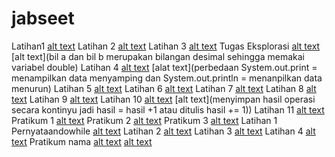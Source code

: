 # jabseet
Latihan1
[alt text](https://github.com/cahyatri/jabseet/blob/master/Project/HelloTelkom.png)
Latihan 2
[alt text](https://github.com/cahyatri/jabseet/blob/master/Project/Variabel.png)
Latihan 3
[alt text](https://github.com/cahyatri/jabseet/blob/master/Project/Aritmatika.png)
Tugas Eksplorasi
[alt text](https://github.com/cahyatri/jabseet/commit/e66ed9dfb041e525c14c2037a9e6333854357af6#commitcomment-30223699)
[alt text](bil a dan bil b merupakan bilangan desimal sehingga memakai variabel double)
Latihan 4
[alt text](https://github.com/cahyatri/jabseet/blob/master/Project/LuasBalok.png)
[alat text](perbedaan System.out.print = menampilkan data menyamping dan System.out.println = menanpilkan data menurun)
Latihan 5
[alt text](https://github.com/cahyatri/jabseet/blob/master/Project/Inputan.png)
Latihan 6
[alt text](https://github.com/cahyatri/jabseet/blob/master/Project/Kondisi.png)
Latihan 7
[alt text](https://github.com/cahyatri/jabseet/blob/master/Project/KonversiNilai.png)
Latihan 8
[alt text](https://github.com/cahyatri/jabseet/blob/master/Project/PilihKondisi.png)
Latihan 9
[alt text](https://github.com/cahyatri/jabseet/blob/master/Project/Beasiswa.png)
Latihan 10
[alt text](https://github.com/cahyatri/jabseet/blob/master/Project/PerulangIf.png)
[alt text](menyimpan hasil operasi secara kontinyu jadi hasil = hasil +1 atau ditulis hasil += 1))
Latihan 11
[alt text](https://github.com/cahyatri/jabseet/blob/master/Project/Counter.png)
Pratikum 1
[alt text](https://github.com/cahyatri/jabseet/blob/master/Project/Luas%20Permukaan%20Bola.png)
Pratikum 2
[alt text](https://github.com/cahyatri/jabseet/blob/master/Project/Suhu.png)
Pratikum 3
[alt text](https://github.com/cahyatri/jabseet/blob/master/Project/Biodata.png)
Latihan 1 Pernyataandowhile
[alt text](https://github.com/cahyatri/jabseet/blob/master/Project/FungsiDoWhile.png)
Latihan 2
[alt text](https://github.com/cahyatri/jabseet/blob/master/Project/PilihanMenu.png)
Latihan 3
[alt text](https://github.com/cahyatri/jabseet/blob/master/Project/PengembalianNilai.png)
Latihan 4
[alt text](https://github.com/cahyatri/jabseet/blob/master/Project/Fungsi%20Rekursif.png)
Pratikum nama
[alt text](https://github.com/cahyatri/jabseet/blob/master/Project/Hasil.png)
[alt text](https://github.com/cahyatri/jabseet/blob/master/Project/Hasil1.png)


